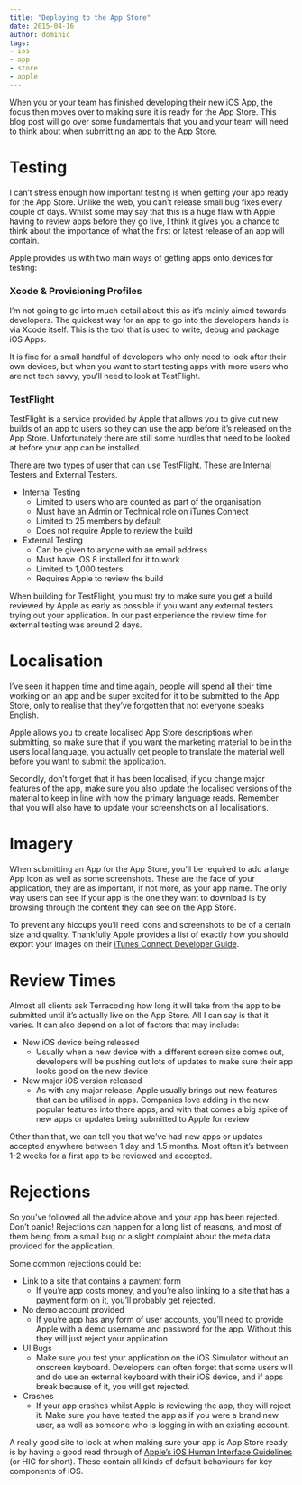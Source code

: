 ```yaml
---
title: "Deploying to the App Store"
date: 2015-04-16
author: dominic
tags:
- ios
- app
- store
- apple
---
```


When you or your team has finished developing their new iOS App, the focus then moves over to making sure it is ready for the App Store. This blog post will go over some fundamentals that you and your team will need to think about when submitting an app to the App Store.

# Testing

I can’t stress enough how important testing is when getting your app ready for the App Store. Unlike the web, you can't release small bug fixes every couple of days. Whilst some may say that this is a huge flaw with Apple having to review apps before they go live, I think it gives you a chance to think about the importance of what the first or latest release of an app will contain.

Apple provides us with two main ways of getting apps onto devices for testing:

### Xcode & Provisioning Profiles

I’m not going to go into much detail about this as it’s mainly aimed towards developers. The quickest way for an app to go into the developers hands is via Xcode itself. This is the tool that is used to write, debug and package iOS Apps.

It is fine for a small handful of developers who only need to look after their own devices, but when you want to start testing apps with more users who are not tech savvy, you’ll need to look at TestFlight.

### TestFlight

TestFlight is a service provided by Apple that allows you to give out new builds of an app to users so they can use the app before it’s released on the App Store. Unfortunately there are still some hurdles that need to be looked at before your app can be installed.

There are two types of user that can use TestFlight. These are Internal Testers and External Testers.

- Internal Testing
  - Limited to users who are counted as part of the organisation
  - Must have an Admin or Technical role on iTunes Connect
  - Limited to 25 members by default
  - Does not require Apple to review the build
- External Testing
  - Can be given to anyone with an email address
  - Must have iOS 8 installed for it to work
  - Limited to 1,000 testers
  - Requires Apple to review the build

When building for TestFlight, you must try to make sure you get a build reviewed by Apple as early as possible if you want any external testers trying out your application. In our past experience the review time for external testing was around 2 days.

# Localisation

I’ve seen it happen time and time again, people will spend all their time working on an app and be super excited for it to be submitted to the App Store, only to realise that they’ve forgotten that not everyone speaks English.

Apple allows you to create localised App Store descriptions when submitting, so make sure that if you want the marketing material to be in the users local language, you actually get people to translate the material well before you want to submit the application.

Secondly, don’t forget that it has been localised, if you change major features of the app, make sure you also update the localised versions of the material to keep in line with how the primary language reads. Remember that you will also have to update your screenshots on all localisations.

# Imagery

When submitting an App for the App Store, you’ll be required to add a large App Icon as well as some screenshots. These are the face of your application, they are as important, if not more, as your app name. The only way users can see if your app is the one they want to download is by browsing through the content they can see on the App Store.

To prevent any hiccups you’ll need icons and screenshots to be of a certain size and quality. Thankfully Apple provides a list of exactly how you should export your images on their [iTunes Connect Developer Guide](https://developer.apple.com/library/ios/documentation/LanguagesUtilities/Conceptual/iTunesConnect_Guide/Appendices/Properties.html).

# Review Times

Almost all clients ask Terracoding how long it will take from the app to be submitted until it’s actually live on the App Store. All I can say is that it varies. It can also depend on a lot of factors that may include:

- New iOS device being released
  - Usually when a new device with a different screen size comes out, developers will be pushing out lots of updates to make sure their app looks good on the new device
- New major iOS version released
  - As with any major release, Apple usually brings out new features that can be utilised in apps. Companies love adding in the new popular features into there apps, and with that comes a big spike of new apps or updates being submitted to Apple for review

Other than that, we can tell you that we’ve had new apps or updates accepted anywhere between 1 day and 1.5 months. Most often it’s between 1-2 weeks for a first app to be reviewed and accepted.

# Rejections

So you’ve followed all the advice above and your app has been rejected. Don’t panic! Rejections can happen for a long list of reasons, and most of them being from a small bug or a slight complaint about the meta data provided for the application.

Some common rejections could be:

- Link to a site that contains a payment form
  - If you’re app costs money, and you’re also linking to a site that has a payment form on it, you’ll probably get rejected.
- No demo account provided
  - If you’re app has any form of user accounts, you’ll need to provide Apple with a demo username and password for the app. Without this they will just reject your application
- UI Bugs
  - Make sure you test your application on the iOS Simulator without an onscreen keyboard. Developers can often forget that some users will and do use an external keyboard with their iOS device, and if apps break because of it, you will get rejected.
- Crashes
  - If your app crashes whilst Apple is reviewing the app, they will reject it. Make sure you have tested the app as if you were a brand new user, as well as someone who is logging in with an existing account.

A really good site to look at when making sure your app is App Store ready, is by having a good read through of [Apple’s iOS Human Interface Guidelines](https://developer.apple.com/library/ios/documentation/UserExperience/Conceptual/MobileHIG/)  (or HIG for short). These contain all kinds of default behaviours for key components of iOS.
